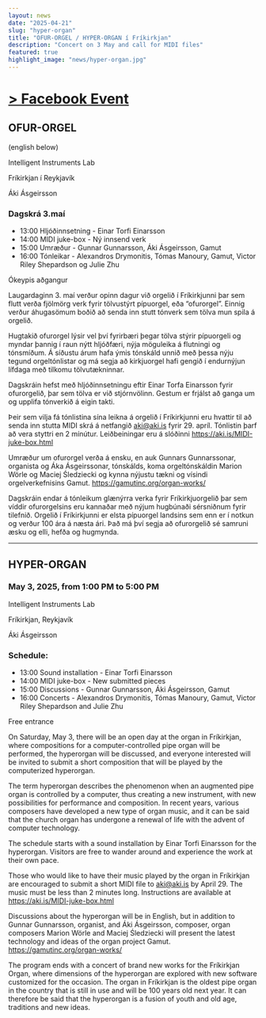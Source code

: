 ```yaml
---
layout: news
date: "2025-04-21"
slug: "hyper-organ"
title: "OFUR-ORGEL / HYPER-ORGAN í Fríkirkjan"
description: "Concert on 3 May and call for MIDI files"
featured: true
highlight_image: "news/hyper-organ.jpg"
---
```


<script>
    import CaptionedImage from "../../components/Images/CaptionedImage.svelte"
</script>
<CaptionedImage
    src="news/hyper-organ.jpg"
    alt="poster for the HYPER-ORGAN event in Fríkirkjan on May 3rd."
    caption=""/>

# [> Facebook Event](https://www.facebook.com/events/1917200025756857/)

## OFUR-ORGEL
(english below)

Intelligent Instruments Lab

Fríkirkjan í Reykjavík

Áki Ásgeirsson

### Dagskrá 3.maí
- 13:00 Hljóðinnsetning - Einar Torfi Einarsson
- 14:00 MIDI juke-box - Ný innsend verk
- 15:00 Umræður - Gunnar Gunnarsson, Áki Ásgeirsson, Gamut
- 16:00 Tónleikar - Alexandros Drymonitis, Tómas Manoury, Gamut, Victor Riley Shepardson og Julie Zhu

Ókeypis aðgangur

Laugardaginn 3. maí verður opinn dagur við orgelið í Fríkirkjunni þar sem flutt verða fjölmörg verk fyrir tölvustýrt pípuorgel, eða “ofurorgel”.  Einnig verður áhugasömum boðið að senda inn stutt tónverk sem tölva mun spila á orgelið.

Hugtakið ofurorgel lýsir vel því fyrirbæri þegar tölva stýrir pípuorgeli og myndar þannig í raun nýtt hljóðfæri, nýja möguleika á flutningi og tónsmíðum.  Á síðustu árum hafa ýmis tónskáld unnið með þessa nýju tegund orgeltónlistar og má segja að kirkjuorgel hafi gengið í endurnýjun lífdaga með tilkomu tölvutækninnar.

Dagskráin hefst með hljóðinnsetningu eftir Einar Torfa Einarsson fyrir ofurorgelið, þar sem tölva er við stjórnvölinn. Gestum er frjálst að ganga um og upplifa tónverkið á eigin takti.

Þeir sem vilja fá tónlistina sína leikna á orgelið í Fríkirkjunni eru hvattir til að senda inn stutta MIDI skrá á netfangið aki@aki.is fyrir 29. apríl.  Tónlistin þarf að vera styttri en 2 mínútur.  Leiðbeiningar eru á slóðinni https://aki.is/MIDI-juke-box.html

Umræður um ofurorgel verða á ensku, en auk Gunnars Gunnarssonar, organista og Áka Ásgeirssonar, tónskálds, koma orgeltónskáldin Marion Wörle og Maciej Śledziecki og kynna nýjustu tækni og vísindi orgelverkefnisins Gamut. https://gamutinc.org/organ-works/

Dagskráin endar á tónleikum glænýrra verka fyrir Fríkirkjuorgelið þar sem víddir ofurorgelsins eru kannaðar með nýjum hugbúnaði sérsniðnum fyrir tilefnið.  Orgelið í Fríkirkjunni er elsta pípuorgel landsins sem enn er í notkun og verður 100 ára á næsta ári.  Það má því segja að ofurorgelið sé samruni æsku og elli, hefða og hugmynda.

---

## HYPER-ORGAN
### May 3, 2025, from 1:00 PM to 5:00 PM
Intelligent Instruments Lab 

Fríkirkjan, Reykjavík

Áki Ásgeirsson

### Schedule:
- 13:00 Sound installation - Einar Torfi Einarsson
- 14:00 MIDI juke-box - New submitted pieces
- 15:00 Discussions - Gunnar Gunnarsson, Áki Ásgeirsson, Gamut
- 16:00 Concerts - Alexandros Drymonitis, Tómas Manoury, Gamut, Victor Riley Shepardson and Julie Zhu

Free entrance

On Saturday, May 3, there will be an open day at the organ in Fríkirkjan, where compositions for a computer-controlled pipe organ will be performed, the hyperorgan will be discussed, and everyone interested will be invited to submit a short composition that will be played by the computerized hyperorgan.

The term hyperorgan describes the phenomenon when an augmented pipe organ is controlled by a computer, thus creating a new instrument, with new possibilities for performance and composition. In recent years, various composers have developed a new type of organ music, and it can be said that the church organ has undergone a renewal of life with the advent of computer technology.

The schedule starts with a sound installation by Einar Torfi Einarsson for the hyperorgan. Visitors are free to wander around and experience the work at their own pace.

Those who would like to have their music played by the organ in Fríkirkjan are encouraged to submit a short MIDI file to aki@aki.is by April 29. The music must be less than 2 minutes long. Instructions are available at https://aki.is/MIDI-juke-box.html

Discussions about the hyperorgan will be in English, but in addition to Gunnar Gunnarsson, organist, and Áki Ásgeirsson, composer, organ composers Marion Wörle and Maciej Śledziecki will present the latest technology and ideas of the organ project Gamut. https://gamutinc.org/organ-works/

The program ends with a concert of brand new works for the Fríkirkjan Organ, where dimensions of the hyperorgan are explored with new software customized for the occasion. The organ in Fríkirkjan is the oldest pipe organ in the country that is still in use and will be 100 years old next year. It can therefore be said that the hyperorgan is a fusion of youth and old age, traditions and new ideas.

